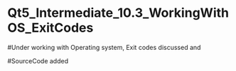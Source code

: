 # Qt5_Intermediate_10.3_WorkingWithOS_ExitCodes

#Under working with Operating system, Exit codes discussed and

#SourceCode added 

